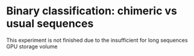 # Binary classification: chimeric vs usual sequences

This experiment is not finished due to the insufficient for long sequences GPU storage volume
